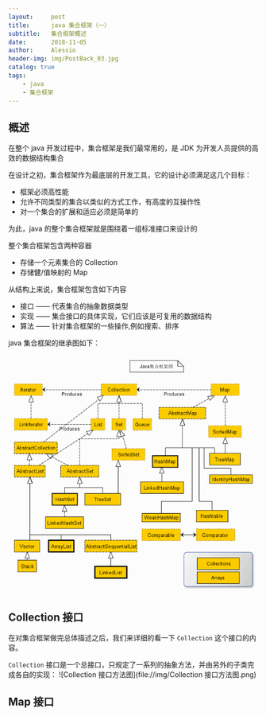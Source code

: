 ```yaml
---
layout:     post
title:      java 集合框架（一）
subtitle:   集合框架概述 
date:       2018-11-05
author:     Alessio
header-img: img/PostBack_03.jpg
catalog: true
tags:
    - java
    - 集合框架
---
```

## 概述

在整个 java 开发过程中，集合框架是我们最常用的，是 JDK 为开发人员提供的高效的数据结构集合

在设计之初，集合框架作为最底层的开发工具，它的设计必须满足这几个目标：

- 框架必须高性能
- 允许不同类型的集合以类似的方式工作，有高度的互操作性
- 对一个集合的扩展和适应必须是简单的

为此，java 的整个集合框架就是围绕着一组标准接口来设计的

整个集合框架包含两种容器

- 存储一个元素集合的 Collection
- 存储健/值映射的 Map

从结构上来说，集合框架包含如下内容

- 接口 —— 代表集合的抽象数据类型
- 实现 —— 集合接口的具体实现，它们应该是可复用的数据结构
- 算法 —— 针对集合框架的一些操作,例如搜索、排序

java 集合框架的继承图如下：

![集合框架继承图](https://raw.githubusercontent.com/Zjianru/zjianru.github.io/master/img/Java%E9%9B%86%E5%90%88%E6%A1%86%E6%9E%B6.gif)

## Collection 接口

在对集合框架做完总体描述之后，我们来详细的看一下 `Collection` 这个接口的内容。

`Collection` 接口是一个总接口，只规定了一系列的抽象方法，并由另外的子类完成各自的实现：
![Collection 接口方法图](file://img/Collection 接口方法图.png)

## Map 接口